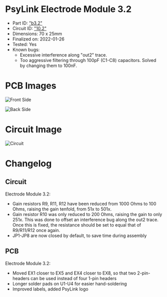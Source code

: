 # PsyLink Electrode Module 3.2

- Part ID: ["b3.2"](https://psylink.me/b3.2/)
- Circuit ID: ["10.2"](https://psylink.me/c10.2/)
- Dimensions: 70 x 25mm
- Finalized on: 2022-01-26
- Tested: Yes
- Known bugs:
    - Excessive interference along "out2" trace.
    - Too aggressive filtering through 100pF (C1-C8) capacitors. Solved by changing them to 100nF.

# PCB Images

![Front Side](https://psylink.me/img/boards/b3.2.png)

![Back Side](https://psylink.me/img/boards/b3.2_back.png)

# Circuit Image

![Circuit](https://psylink.me/img/circuits/c10.2.png)

# Changelog
## Circuit

Electrode Module 3.2:

- Gain resistors R9, R11, R12 have been reduced from 1000 Ohms to 100 Ohms, raising the gain tenfold, from 51x to 501x.
- Gain resistor R10 was only reduced to 200 Ohms, raising the gain to only 251x. This was done to offset an interference bug along the out2 trace.  Once this is fixed, the resistance should be set to equal that of R9/R11/R12 once again.
- JP1-JP8 are now closed by default, to save time during assembly

## PCB

Electrode Module 3.2:

- Moved EX1 closer to EX5 and EX4 closer to EX8, so that two 2-pin-headers can be used instead of four 1-pin headers
- Longer solder pads on U1-U4 for easier hand-soldering
- Improved labels, added PsyLink logo

